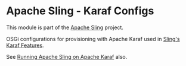 # Apache Sling - Karaf Configs

This module is part of the [Apache Sling](https://sling.apache.org) project.

OSGi configurations for provisioning with Apache Karaf used in [Sling's Karaf Features](https://sling.apache.org/documentation/karaf.html#sling-karaf-features).

See [Running Apache Sling on Apache Karaf](http://sling.apache.org/documentation/karaf.html) also.
